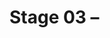 # Stage 03 – <title>

## Goal
One sentence on what this stage achieves.

## Input
- What files/data/notebooks this stage consumes.

## Output
- Artifacts produced (cleaned CSVs, features, models, plots, reports).

## How to run
```bash
# if a notebook:
jupyter notebook <notebook_name>.ipynb
# if a script:
python src/<something>.py --args
```

## Decisions & Assumptions
- Bullet key decisions (with dates).
- Link to issues/PRs if relevant.

## Checklist
- [ ] Code runs end-to-end
- [ ] README updated
- [ ] Artifacts saved to `data/` or `project/artifacts/`
- [ ] Pushed & tagged
